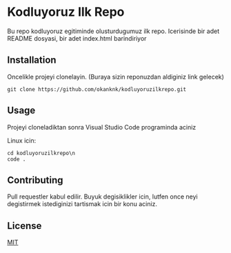 # Kodluyoruz Ilk Repo
Bu repo kodluyoruz egitiminde olusturdugumuz ilk repo. Icerisinde bir adet README dosyasi, bir adet index.html barindiriyor

## Installation

Oncelikle projeyi clonelayin. (Buraya sizin reponuzdan aldiginiz link gelecek)

```
git clone https://github.com/okanknk/kodluyoruzilkrepo.git
```

## Usage

Projeyi cloneladiktan sonra Visual Studio Code programinda aciniz

Linux icin:

```
cd kodluyoruzilkrepo\n
code .
```

## Contributing

Pull requestler kabul edilir. Buyuk degisiklikler icin, lutfen once neyi degistirmek istediginizi tartismak icin bir konu aciniz.

## License

[MIT](https://choosealicense.com/licenses/mit/)